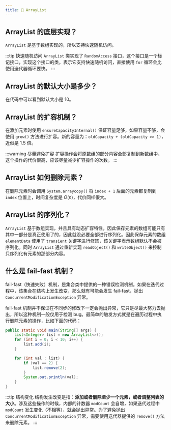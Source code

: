 ```yaml
---
title: 🤸 ArrayList
---
```


## ArrayList 的底层实现？<Badge text="重点" type="error"/>

`ArrayList` 是基于数组实现的，所以支持快速随机访问。

:::tip 快速随机访问
`ArrayList` 类实现了 `RandomAccess` 接口，这个接口是一个标记接口，实现这个接口的类，表示它支持快速随机访问，直接使用 `for` 循环会比使用迭代器循环要快。
:::

## ArrayList 的默认大小是多少？<Badge text="重点" type="error"/>

在代码中可以看到默认大小是 10。

## ArrayList 的扩容机制？<Badge text="重点" type="error"/>

在添加元素时使用 `ensureCapacityInternal()` 保证容量足够，如果容量不够，会使用 `grow()` 方法进行扩容。新的容量为：`oldCapacity + (oldCapacity >> 1)`，近似是 1.5 倍。

:::warning 尽量避免扩容
扩容操作会将原数组的部分内容全部复制到新数组中，这个操作的代价很高，应该尽量减少扩容操作的次数。
:::

## ArrayList 如何删除元素？<Badge text="重点" type="error"/>

在删除元素时会调用 `System.arraycopy()` 将 `index + 1` 后面的元素都复制到 `index` 位置上，时间复杂度是 $O(n)$，代价同样很大。

## ArrayList 的序列化？

`ArrayList` 基于数组实现，并且具有动态扩容特性，因此保存元素的数组可能只有其中一部分是真正使用了的，因此就没必要全部进行序列化。因此保存元素的数组 `elementData` 使用了 `transient` 关键字进行修饰，该关键字表示数组默认不会被序列化。同时 `ArrayList` 通过重新实现 `readObject()` 和 `writeObject()` 来控制只序列化有元素的那部分内容。

## 什么是 fail-fast 机制？

fail-fast（快速失败）机制，是集合类中提供的一种错误检测机制。如果在迭代过程中，该集合在结构上发生改变，那么就有可能会发生 fail-fast，抛出 `ConcurrentModificationException` 异常。

fail-fast 机制并不保证在不同步的修改下一定会抛出异常，它只是尽最大努力去抛出，所以这种机制一般仅用于检测 bug。最简单的触发方式就是在遍历过程中执行删除元素的操作，比如下面的代码：

```java
public static void main(String[] args) {
    List<Integer> list = new ArrayList<>();
    for (int i = 0; i < 10; i++) {
        list.add(i);
    }

    for (int val : list) {
        if (val == 2) {
            list.remove(2);
        }
        System.out.println(val);
    }
}
```

:::tip 结构变化
结构发生改变是指：**添加或者删除至少一个元素，或者调整列表的大小**。涉及这些操作的时候，内部的计数器 `modCount` 会自增，如果迭代过程中 `modCount` 发生变化（不相等），就会抛出异常。为了避免抛出 `ConcurrentModificationException` 异常，需要使用迭代器提供的 `remove()` 方法来删除元素。
:::
